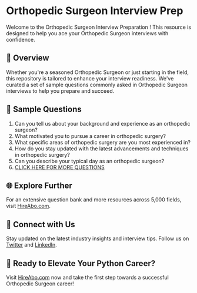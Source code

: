 # Orthopedic Surgeon Interview Prep

Welcome to the Orthopedic Surgeon Interview Preparation ! This resource is designed to help you ace your Orthopedic Surgeon interviews with confidence.

## 🚀 Overview

Whether you're a seasoned Orthopedic Surgeon or just starting in the field, this repository is tailored to enhance your interview readiness. We've curated a set of sample questions commonly asked in Orthopedic Surgeon interviews to help you prepare and succeed.

## 📝 Sample Questions

1. Can you tell us about your background and experience as an orthopedic surgeon?
2. What motivated you to pursue a career in orthopedic surgery?
3. What specific areas of orthopedic surgery are you most experienced in?
4. How do you stay updated with the latest advancements and techniques in orthopedic surgery?
5. Can you describe your typical day as an orthopedic surgeon?
6. [CLICK HERE FOR MORE QUESTIONS](https://hireabo.com/job/2_1_15/Orthopedic%20Surgeon)

## 🌐 Explore Further

For an extensive question bank and more resources across 5,000 fields, visit [HireAbo.com](https://www.hireabo.com).

## 📱 Connect with Us

Stay updated on the latest industry insights and interview tips. Follow us on [Twitter](https://twitter.com/hireabo) and [LinkedIn](https://www.linkedin.com/in/hire-abo-3609972a8/).

## 🚀 Ready to Elevate Your Python Career?

Visit [HireAbo.com](https://www.hireabo.com) now and take the first step towards a successful Orthopedic Surgeon career!